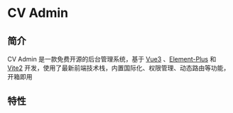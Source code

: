 # CV Admin

## 简介

CV Admin 是一款免费开源的后台管理系统，基于 [Vue3](https://github.com/vuejs/vue) 、[Element-Plus](https://github.com/element-plus/element-plus) 和 [Vite2](https://github.com/vitejs/vite) 开发，使用了最新前端技术栈，内置国际化、权限管理、动态路由等功能，开箱即用

## 特性

